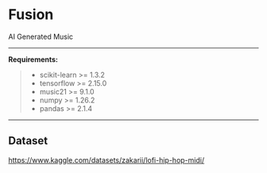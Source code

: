 # Fusion
 AI Generated Music
***

**Requirements:**
> - scikit-learn >= 1.3.2
> - tensorflow >= 2.15.0
> - music21 >= 9.1.0
> - numpy >= 1.26.2
> - pandas >= 2.1.4

***
## Dataset
 https://www.kaggle.com/datasets/zakarii/lofi-hip-hop-midi/
